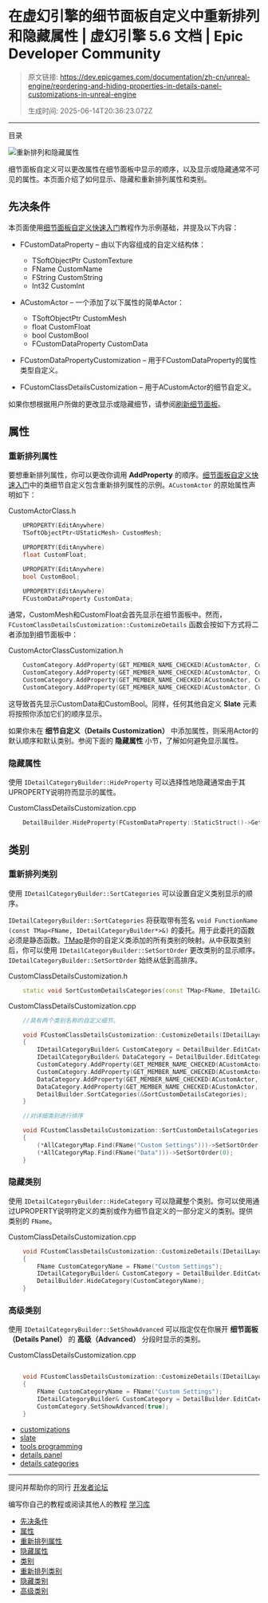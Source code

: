 # 在虚幻引擎的细节面板自定义中重新排列和隐藏属性 | 虚幻引擎 5.6 文档 | Epic Developer Community

> 原文链接: https://dev.epicgames.com/documentation/zh-cn/unreal-engine/reordering-and-hiding-properties-in-details-panel-customizations-in-unreal-engine
> 
> 生成时间: 2025-06-14T20:36:23.072Z

---

目录

![重新排列和隐藏属性](https://dev.epicgames.com/community/api/documentation/image/f2887b38-7a44-449d-a9cb-ff623a1cfc11?resizing_type=fill&width=1920&height=335)

细节面板自定义可以更改属性在细节面板中显示的顺序，以及显示或隐藏通常不可见的属性。本页面介绍了如何显示、隐藏和重新排列属性和类别。

## 先决条件

本页面使用[细节面板自定义快速入门](/documentation/zh-cn/unreal-engine/details-panel-quickstart-guide-for-unreal-engine)教程作为示例基础，并提及以下内容：

-   FCustomDataProperty – 由以下内容组成的自定义结构体：
    -   TSoftObjectPtr CustomTexture
    -   FName CustomName
    -   FString CustomString
    -   Int32 CustomInt
-   ACustomActor – 一个添加了以下属性的简单Actor：
    -   TSoftObjectPtr CustomMesh
    -   float CustomFloat
    -   bool CustomBool
    -   FCustomDataProperty CustomData
-   FCustomDataPropertyCustomization – 用于FCustomDataProperty的属性类型自定义。
    
-   FCustomClassDetailsCustomization – 用于ACustomActor的细节自定义。

如果你想根据用户所做的更改显示或隐藏细节，请参阅[刷新细节面板](/documentation/zh-cn/unreal-engine/refreshing-custom-details-panels-in-unreal-engine)。

## 属性

### 重新排列属性

要想重新排列属性，你可以更改你调用 **AddProperty** 的顺序。[细节面板自定义快速入门](/documentation/zh-cn/unreal-engine/details-panel-quickstart-guide-for-unreal-engine)中的类细节自定义包含重新排列属性的示例。`ACustomActor` 的原始属性声明如下：

CustomActorClass.h

```cpp
	UPROPERTY(EditAnywhere)
	TSoftObjectPtr<UStaticMesh> CustomMesh;

	UPROPERTY(EditAnywhere)
	float CustomFloat;

	UPROPERTY(EditAnywhere)
	bool CustomBool;

	UPROPERTY(EditAnywhere)
	FCustomDataProperty CustomData;
```

通常，CustomMesh和CustomFloat会首先显示在细节面板中。然而，`FCustomClassDetailsCustomization::CustomizeDetails` 函数会按如下方式将二者添加到细节面板中：

CustomActorClassCustomization.h

```cpp
	CustomCategory.AddProperty(GET_MEMBER_NAME_CHECKED(ACustomActor, CustomData));
	CustomCategory.AddProperty(GET_MEMBER_NAME_CHECKED(ACustomActor, CustomBool));
	CustomCategory.AddProperty(GET_MEMBER_NAME_CHECKED(ACustomActor, CustomMesh));
	CustomCategory.AddProperty(GET_MEMBER_NAME_CHECKED(ACustomActor, CustomFloat));
```

这导致首先显示CustomData和CustomBool。同样，任何其他自定义 **Slate** 元素将按照你添加它们的顺序显示。

如果你未在 **细节自定义（Details Customization）** 中添加属性，则采用Actor的默认顺序和默认类别。参阅下面的 **隐藏属性** 小节，了解如何避免显示属性。

### 隐藏属性

使用 `IDetailCategoryBuilder::HideProperty` 可以选择性地隐藏通常由于其UPROPERTY说明符而显示的属性。

CustomClassDetailsCustomization.cpp

```cpp
	DetailBuilder.HideProperty(FCustomDataProperty::StaticStruct()->GetFName());
```

## 类别

### 重新排列类别

使用 `IDetailCategoryBuilder::SortCategories` 可以设置自定义类别显示的顺序。

`IDetailCategoryBuilder::SortCategories` 将获取带有签名 `void FunctionName (const TMap<FName, IDetailCategoryBuilder*>&)` 的委托。用于此委托的函数必须是静态函数。[TMap](/documentation/en-us/unreal-engine/API/Runtime/Core/Containers/TMap)是你的自定义类添加的所有类别的映射。从中获取类别后，你可以使用 `IDetailCategoryBuilder::SetSortOrder` 更改类别的显示顺序。`IDetailCategoryBuilder::SetSortOrder` 始终从低到高排序。

CustomClassDetailsCustomization.h

```cpp
	static void SortCustomDetailsCategories(const TMap<FName, IDetailCategoryBuilder*>& AllCategoryMap);
```

CustomClassDetailsCustomization.cpp

```cpp
	//具有两个类别名称的自定义细节。

	void FCustomClassDetailsCustomization::CustomizeDetails(IDetailLayoutBuilder& DetailBuilder)
	{
		IDetailCategoryBuilder& CustomCategory = DetailBuilder.EditCategory(FName("Custom Settings"));
		IDetailCategoryBuilder& DataCategory = DetailBuilder.EditCategory(FName("Data"));
		CustomCategory.AddProperty(GET_MEMBER_NAME_CHECKED(ACustomActor, CustomBool));
		CustomCategory.AddProperty(GET_MEMBER_NAME_CHECKED(ACustomActor, CustomMesh));
		DataCategory.AddProperty(GET_MEMBER_NAME_CHECKED(ACustomActor, CustomData));
		DataCategory.AddProperty(GET_MEMBER_NAME_CHECKED(ACustomActor, CustomFloat));
		DetailBuilder.SortCategories(&SortCustomDetailsCategories);
	}

	//对详细类别进行排序

	void FCustomClassDetailsCustomization::SortCustomDetailsCategories(const TMap<FName, IDetailCategoryBuilder*>& AllCategoryMap)
	{
		(*AllCategoryMap.Find(FName("Custom Settings")))->SetSortOrder(1);
		(*AllCategoryMap.Find(FName("Data")))->SetSortOrder(0);
	}
```

### 隐藏类别

使用 `IDetailCategoryBuilder::HideCategory` 可以隐藏整个类别。你可以使用通过UPROPERTY说明符定义的类别或作为细节自定义的一部分定义的类别。提供类别的 `FName`。

CustomClassDetailsCustomization.cpp

```cpp
	void FCustomClassDetailsCustomization::CustomizeDetails(IDetailLayoutBuilder& DetailBuilder)
	{
		FName CustomCategoryName = FName("Custom Settings");
		IDetailCategoryBuilder& CustomCategory = DetailBuilder.EditCategory(CustomCategoryName);
		DetailBuilder.HideCategory(CustomCategoryName);
	}
```

### 高级类别

使用 `IDetailCategoryBuilder::SetShowAdvanced` 可以指定仅在你展开 **细节面板（Details Panel）** 的 **高级（Advanced）** 分段时显示的类别。

CustomClassDetailsCustomization.cpp

```cpp

	void FCustomClassDetailsCustomization::CustomizeDetails(IDetailLayoutBuilder& DetailBuilder)
	{
		FName CustomCategoryName = FName("Custom Settings");
		IDetailCategoryBuilder& CustomCategory = DetailBuilder.EditCategory(CustomCategoryName);
		CustomCategory.SetShowAdvanced(true);
	}

```

-   [customizations](https://dev.epicgames.com/community/search?query=customizations)
-   [slate](https://dev.epicgames.com/community/search?query=slate)
-   [tools programming](https://dev.epicgames.com/community/search?query=tools%20programming)
-   [details panel](https://dev.epicgames.com/community/search?query=details%20panel)
-   [details categories](https://dev.epicgames.com/community/search?query=details%20categories)

* * *

提问并帮助你的同行 [开发者论坛](https://forums.unrealengine.com/categories?tag=unreal-engine)

编写你自己的教程或阅读其他人的教程 [学习库](https://dev.epicgames.com/community/unreal-engine/learning)

-   [先决条件](/documentation/zh-cn/unreal-engine/reordering-and-hiding-properties-in-details-panel-customizations-in-unreal-engine#%E5%85%88%E5%86%B3%E6%9D%A1%E4%BB%B6)
-   [属性](/documentation/zh-cn/unreal-engine/reordering-and-hiding-properties-in-details-panel-customizations-in-unreal-engine#%E5%B1%9E%E6%80%A7)
-   [重新排列属性](/documentation/zh-cn/unreal-engine/reordering-and-hiding-properties-in-details-panel-customizations-in-unreal-engine#%E9%87%8D%E6%96%B0%E6%8E%92%E5%88%97%E5%B1%9E%E6%80%A7)
-   [隐藏属性](/documentation/zh-cn/unreal-engine/reordering-and-hiding-properties-in-details-panel-customizations-in-unreal-engine#%E9%9A%90%E8%97%8F%E5%B1%9E%E6%80%A7)
-   [类别](/documentation/zh-cn/unreal-engine/reordering-and-hiding-properties-in-details-panel-customizations-in-unreal-engine#%E7%B1%BB%E5%88%AB)
-   [重新排列类别](/documentation/zh-cn/unreal-engine/reordering-and-hiding-properties-in-details-panel-customizations-in-unreal-engine#%E9%87%8D%E6%96%B0%E6%8E%92%E5%88%97%E7%B1%BB%E5%88%AB)
-   [隐藏类别](/documentation/zh-cn/unreal-engine/reordering-and-hiding-properties-in-details-panel-customizations-in-unreal-engine#%E9%9A%90%E8%97%8F%E7%B1%BB%E5%88%AB)
-   [高级类别](/documentation/zh-cn/unreal-engine/reordering-and-hiding-properties-in-details-panel-customizations-in-unreal-engine#%E9%AB%98%E7%BA%A7%E7%B1%BB%E5%88%AB)